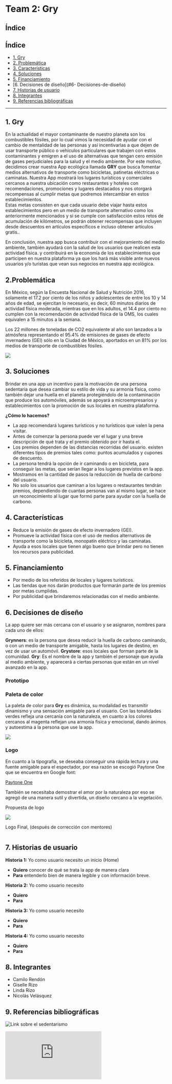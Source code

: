 # Team 2: Gry

## Índice

## Índice

* [1. Gry](#1-Gry)
* [2. Problemática](#2-Problemática)
* [3. Características](#3-Características)
* [4. Soluciones](#4-Soluciones)
* [5. Financiamiento](#5-Financiamiento)
* [6. Decisiones de diseño](#6- Decisiones-de-diseño)
* [7. Historias de usuario](#7-Historias-de-usuario)
* [8. Integrantes](#8-Integrantes)
* [9. Referencias bibliográficas](#9-Referencias-bibliográficas)


***

## 1. Gry

En la actualidad el mayor contaminante de nuestro planeta son los combustibles fósiles, por lo cual vimos la necesidad de ayudar con el cambio de mentalidad de las personas y así incentivarlas a que dejen de usar transporte público o vehículos particulares que trabajen con estos contaminantes y emigren a el uso de alternativas que tengan cero emisión de gases perjudiciales para la salud y el medio ambiente. Por este motivo, decidimos crear nuestra App ecológica llamada **GRY** que busca fomentar medios alternativos de transporte como bicicletas, patinetas eléctricas o caminatas. 
Nuestra App mostrará los lugares turísticos y comerciales cercanos a nuestra ubicación  como restaurantes y hoteles con recomendaciones, promociones y lugares destacados y nos otorgará recompensas al cumplir metas que podremos intercambiar en estos establecimientos.  
Estas metas consisten en que cada usuario debe viajar hasta estos establecimientos pero en un medio de transporte alternativo como los anteriormente mencionados y si se cumple con satisfacción estos retos de acumulación de kilómetros, se podrán obtener recompensas que incluyen desde descuentos en artículos específicos e incluso obtener artículos gratis.. 

En conclusión, nuestra app busca contribuir con el mejoramiento del medio ambiente, también ayudará con la salud de los usuarios que realicen esta actividad física. y contribuirá en la economía de los establecimientos que participen en nuestra plataforma ya que los hará más visible ante nuevos usuarios y/o turistas que vean sus negocios en nuestra app ecológica.

## 2.Problemática

En México, según la Encuesta Nacional de Salud y Nutrición 2016, solamente el 17.2 por ciento de los niños y adolescentes de entre los 10 y 14 años de edad, se ejercitan lo necesario, es decir, 60 minutos diarios de actividad física moderada, mientras que en los adultos, el 14.4 por ciento no cumplen con la recomendación de actividad física de la OMS, los cuales equivalen a 15 minutos a la semana.

Los 22 millones de toneladas de CO2 equivalente al año son lanzados a la atmósfera representando el 95.4% de emisiones de gases de efecto invernadero (GEI) sólo en la Ciudad de México, aportados en un 81% por los medios de transporte de combustibles fósiles. 


<img src="https://github.com/tomatovalley/ecologia-team2-gray/blob/master/gry-ecologia/src/assets/image/problematica.png">


## 3. Soluciones

Brindar en una app un incentivo para la motivación de una persona sedentaria que desea cambiar su estilo de vida y su armonía física, como también dejar una huella en el planeta protegiéndolo de la contaminación que produce los automóviles, además se apoyará a microempresarios y establecimientos con la  promoción de sus locales en nuestra plataforma.  

**¿Cómo lo hacemos?**

- La app recomendará lugares turísticos y no turísticos que valen la pena visitar.
- Antes de comenzar la persona puede ver el lugar y una breve descripción de qué trata y el premio obtenido por ir hasta el. 
- Los premios dependen de las distancias recorridas del usuario.
existen diferentes tipos de premios tales como: puntos acumulados y cupones de descuento.
- La persona tendrá la opción de ir caminando o en bicicleta, para conseguir las metas, que serían llegar a los lugares previstos en la app.
- Mostramos en la cantidad de pasos la reducción de huella de carbono del usuario.
- No solo los usuarios que caminan a los lugares o restaurantes tendrán premios, dependiendo de cuantas personas van al mismo lugar, se hace un reconocimiento al lugar que formó parte para ayudar con la huella de carbono.

## 4. Características 

- Reduce la emisión de gases de efecto invernadero (GEI).
- Promueve la actividad física con el uso de medios alternativos de transporte como la bicicleta, monopatín eléctrico y las caminatas.
- Ayuda a esos locales que tienen algo bueno que brindar pero no tienen los recursos para publicidad.

## 5. Financiamiento

- Por medio de los referidos de locales y lugares turísticos. 
- Las tiendas que nos darán productos que formarán parte de los premios por metas cumplidas.
- Por publicidad que brindaremos relacionadas con el medio ambiente.


## 6. Decisiones de diseño
 
La app quiere ser más cercana con el usuario y se asignaron, nombres para cada uno de ellos:

**Grynners**: es la persona que desea reducir la huella de carbono caminando, o con un medio de transporte amigable, hasta los lugares de destino, en vez de usar un automóvil.
**Grystore**: esos locales que forman parte de la comunidad.
**Gry**: Es el nombre de la app y también el personaje que ayuda al medio ambiente, y aparecerá a ciertas personas que están en un nivel avanzado en la app.


### Prototipo
 
### Paleta de color 

La paleta de color para **Gry** es dinámica, su modalidad es transmitir dinamismo y una sensación amigable para el usuario. Con las tonalidades verdes refleja una cercanía con la naturaleza, en cuanto a los colores cercanos al magenta reflejan una armonía física y emocional, dando ánimos y autoestima a la persona que use la app.

<img src="https://github.com/tomatovalley/ecologia-team2-gray/blob/master/gry-ecologia/src/assets/image/paletTeColorGry.png">


### Logo

En cuanto a la tipografía, se deseaba conseguir una rápida lectura y una fuente amigable para el espectador, por esa razón se escogió Paytone One que se encuentra en Google font:

[Paytone One](https://fonts.google.com/specimen/Paytone+One)

También se necesitaba demostrar el amor por la naturaleza por eso se agregó de una manera sutil y divertida, un diseño cercano a la vegetación.

Propuesta de logo 

<img src="https://github.com/tomatovalley/ecologia-team2-gray/blob/master/gry-ecologia/src/assets/image/logoGry.png">

Logo Final, (después de corrección con mentores)

<img src="">

  

## 7. Historias de usuario

**Historia 1:**  Yo como usuario necesito un inicio (Home) 
- **Quiero** conocer de qué se trata la app de manera clara
- **Para** entenderlo bien de manera legible y con información breve.

**Historia 2:**  Yo como usuario necesito 
- **Quiero** 
- **Para** 

**Historia 3:**  Yo como usuario necesito 
- **Quiero** 
- **Para** 

**Historia 4:**  Yo como usuario necesito 
- **Quiero** 
- **Para** 

## 8. Integrantes
- Camilo Rendón
- Giselle Rizo
- Linda Rizo
- Nicolás Velásquez

## 9. Referencias bibliográficas

![Link sobre el sedentarismo](https://www.excelsior.com.mx/adrenalina/2017/02/07/1144936)
 
![Link Índices de emisiones de gases de efecto invernadero (GEI) en CDMX.](http://www.aire.cdmx.gob.mx/default.php?opc=%27ZKBhnmWkZA==%27)

